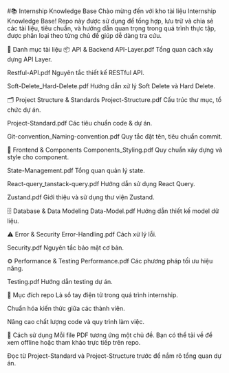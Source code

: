 #📚 Internship Knowledge Base
Chào mừng đến với kho tài liệu Internship Knowledge Base!
Repo này được sử dụng để tổng hợp, lưu trữ và chia sẻ các tài liệu, tiêu chuẩn, và hướng dẫn quan trọng trong quá trình thực tập, được phân loại theo từng chủ đề giúp dễ dàng tra cứu.

📂 Danh mục tài liệu
📦 API & Backend
API-Layer.pdf
Tổng quan cách xây dựng API Layer.

Restful-API.pdf
Nguyên tắc thiết kế RESTful API.

Soft-Delete_Hard-Delete.pdf
Hướng dẫn xử lý Soft Delete và Hard Delete.

🗂 Project Structure & Standards
Project-Structure.pdf
Cấu trúc thư mục, tổ chức dự án.

Project-Standard.pdf
Các tiêu chuẩn code & dự án.

Git-convention_Naming-convention.pdf
Quy tắc đặt tên, tiêu chuẩn commit.

🎨 Frontend & Components
Components_Styling.pdf
Quy chuẩn xây dựng và style cho component.

State-Management.pdf
Tổng quan quản lý state.

React-query_tanstack-query.pdf
Hướng dẫn sử dụng React Query.

Zustand.pdf
Giới thiệu và sử dụng thư viện Zustand.

🗄 Database & Data Modeling
Data-Model.pdf
Hướng dẫn thiết kế model dữ liệu.

⚠️ Error & Security
Error-Handling.pdf
Cách xử lý lỗi.

Security.pdf
Nguyên tắc bảo mật cơ bản.

⚙️ Performance & Testing
Performance.pdf
Các phương pháp tối ưu hiệu năng.

Testing.pdf
Hướng dẫn testing dự án.

📝 Mục đích repo
Là sổ tay điện tử trong quá trình internship.

Chuẩn hóa kiến thức giữa các thành viên.

Nâng cao chất lượng code và quy trình làm việc.

🔖 Cách sử dụng
Mỗi file PDF tương ứng một chủ đề. Bạn có thể tải về để xem offline hoặc tham khảo trực tiếp trên repo.

Đọc từ Project-Standard và Project-Structure trước để nắm rõ tổng quan dự án.
